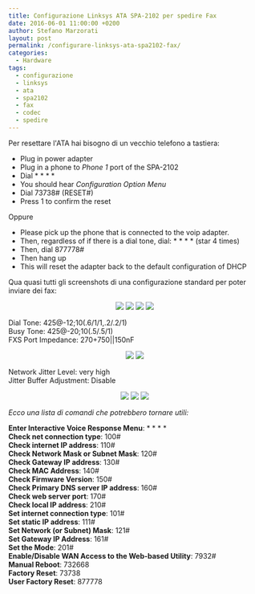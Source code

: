 ```yaml
---
title: Configurazione Linksys ATA SPA-2102 per spedire Fax
date: 2016-06-01 11:00:00 +0200
author: Stefano Marzorati
layout: post
permalink: /configurare-linksys-ata-spa2102-fax/
categories:
  - Hardware
tags:
  - configurazione
  - linksys
  - ata
  - spa2102
  - fax
  - codec
  - spedire
---
```

Per resettare l'ATA hai bisogno di un vecchio telefono a tastiera:   

* Plug in power adapter
* Plug in a phone to *Phone 1* port of the SPA-2102
* Dial * * * *
* You should hear *Configuration Option Menu*
* Dial 73738# (RESET#)
* Press 1 to confirm the reset

Oppure   

* Please pick up the phone that is connected to the voip adapter. 
* Then, regardless of if there is a dial tone, dial: * * * * (star 4 times) 
* Then, dial 877778# 
* Then hang up 
* This will reset the adapter back to the default configuration of DHCP 

Qua quasi tutti gli screenshots di una configurazione standard per poter inviare dei fax:   

<p align="center">
<img src="https://c2.staticflickr.com/8/7296/27293057432_0cb747bb80_o.png">
<img src="https://c2.staticflickr.com/8/7053/26784291933_d46033a553_o.png">
<img src="https://c2.staticflickr.com/8/7087/26784291943_f585280e88_o.png">
<img src="https://c2.staticflickr.com/8/7054/26783520454_9711d7706f_o.png">
</p>

Dial Tone: 425@-12;10(.6/1/1,.2/.2/1)   
Busy Tone: 425@-20;10(.5/.5/1)   
FXS Port Impedance: 270+750||150nF   

<p align="center">
<img src="https://c2.staticflickr.com/8/7445/26784291783_6b2322dff9_o.png">
<img src="https://c2.staticflickr.com/8/7075/26783520314_9e33409ed0_o.png">
</p>

Network Jitter Level: very high   
Jitter Buffer Adjustment: Disable   

<p align="center">
<img src="https://c2.staticflickr.com/8/7063/26784291803_28ff73c0fb_o.png">
<img src="https://c2.staticflickr.com/8/7793/27293057182_15f34fc742_o.png">
<img src="https://c2.staticflickr.com/8/7074/27293057112_aa6ec0bac8_o.png">
</p>   


*Ecco una lista di comandi che potrebbero tornare utili:*   

**Enter Interactive Voice Response Menu**:	* * * *   
**Check net connection type**:	100#   
**Check internet IP address**:	110#   
**Check Network Mask or Subnet Mask**:	120#   
**Check Gateway IP address**:	130#   
**Check MAC Address**:	140#   
**Check Firmware Version**:	150#   
**Check Primary DNS server IP address**:	160#   
**Check web server port**:	170#   
**Check local IP address**:	210#   
**Set internet connection type**:	101#   
**Set static IP address**:	111#   
**Set Network (or Subnet) Mask**:	121#   
**Set Gateway IP Address**:	161#   
**Set the Mode**:	201#   
**Enable/Disable WAN Access to the Web-based Utility**:	7932#   
**Manual Reboot**:	732668   
**Factory Reset**:	73738   
**User Factory Reset**:	877778   
 

